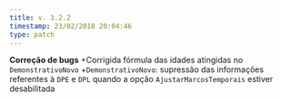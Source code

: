 ```yaml
---
title: v. 3.2.2
timestamp: 23/02/2018 20:04:46
type: patch
---
```


**Correção de bugs**
+Corrigida fórmula das idades atingidas no `DemonstrativoNovo` 
+`DemonstrativoNovo`: supressão das informações referentes à `DPE` e `DPL` quando a opção `AjustarMarcosTemporais` estiver desabilitada
